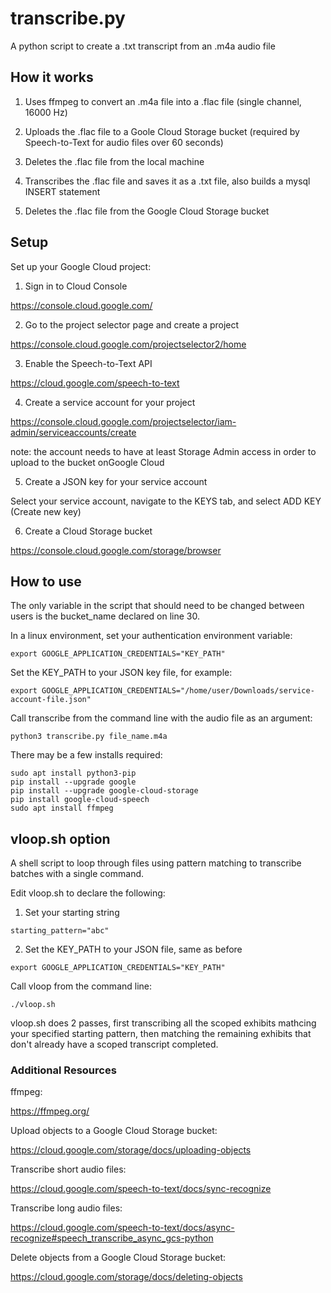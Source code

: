# transcribe.py

A python script to create a .txt transcript from an .m4a audio file

## How it works

1. Uses ffmpeg to convert an .m4a file into a .flac file (single channel, 16000 Hz)

2. Uploads the .flac file to a Goole Cloud Storage bucket (required by Speech-to-Text for audio files over 60 seconds)

3. Deletes the .flac file from the local machine

4. Transcribes the .flac file and saves it as a .txt file, also builds a mysql INSERT statement

5. Deletes the .flac file from the Google Cloud Storage bucket

## Setup

Set up your Google Cloud project:

1. Sign in to Cloud Console

https://console.cloud.google.com/

2. Go to the project selector page and create a project

https://console.cloud.google.com/projectselector2/home

3. Enable the Speech-to-Text API

https://cloud.google.com/speech-to-text

4. Create a service account for your project

https://console.cloud.google.com/projectselector/iam-admin/serviceaccounts/create

note: the account needs to have at least Storage Admin access in order to upload to the bucket onGoogle Cloud

5. Create a JSON key for your service account

Select your service account, navigate to the KEYS tab, and select ADD KEY (Create new key)

6. Create a Cloud Storage bucket

https://console.cloud.google.com/storage/browser

## How to use

The only variable in the script that should need to be changed between users is the bucket_name declared on line 30.

In a linux environment, set your authentication environment variable:

`export GOOGLE_APPLICATION_CREDENTIALS="KEY_PATH"`

Set the KEY_PATH to your JSON key file, for example:

`export GOOGLE_APPLICATION_CREDENTIALS="/home/user/Downloads/service-account-file.json"`

Call transcribe from the command line with the audio file as an argument:

`python3 transcribe.py file_name.m4a`

There may be a few installs required:
```
sudo apt install python3-pip
pip install --upgrade google
pip install --upgrade google-cloud-storage
pip install google-cloud-speech
sudo apt install ffmpeg
```

## vloop.sh option

A shell script to loop through files using pattern matching to transcribe batches with a single command.

Edit vloop.sh to declare the following:

1. Set your starting string

`starting_pattern="abc"`

2. Set the KEY_PATH to your JSON file, same as before

`export GOOGLE_APPLICATION_CREDENTIALS="KEY_PATH"`

Call vloop from the command line:

`./vloop.sh`

vloop.sh does 2 passes, first transcribing all the scoped exhibits mathcing your specified starting pattern, then matching the remaining exhibits that don't already have a scoped transcript completed.

### Additional Resources

ffmpeg:

https://ffmpeg.org/

Upload objects to a Google Cloud Storage bucket:

https://cloud.google.com/storage/docs/uploading-objects

Transcribe short audio files:

https://cloud.google.com/speech-to-text/docs/sync-recognize

Transcribe long audio files:

https://cloud.google.com/speech-to-text/docs/async-recognize#speech_transcribe_async_gcs-python

Delete objects from a Google Cloud Storage bucket:

https://cloud.google.com/storage/docs/deleting-objects

